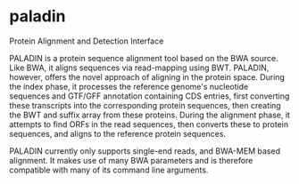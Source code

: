 # paladin
Protein Alignment and Detection Interface

 PALADIN is a protein sequence alignment tool based on the BWA source.  Like BWA, it aligns
 sequences via read-mapping using BWT.  PALADIN, however, offers the novel approach
 of aligning in the protein space.  During the index phase, it processes the reference genome's
 nucleotide sequences and GTF/GFF annotation containing CDS entries, first
 converting these transcripts into the corresponding protein sequences, then creating the BWT
 and suffix array from these proteins.  During the alignment phase, it attempts to find ORFs in 
 the read sequences, then converts these to protein sequences, and aligns to the reference 
 protein sequences. 

 PALADIN currently only supports single-end reads, and BWA-MEM based alignment.  It makes 
 use of many BWA parameters and is therefore compatible with many of its command line arguments.
